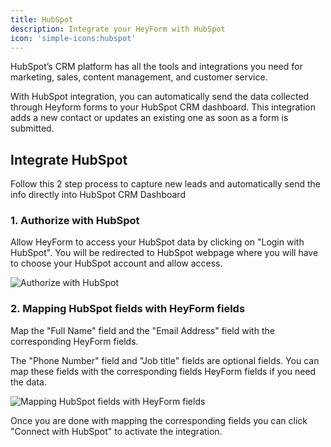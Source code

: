 ```yaml
---
title: HubSpot
description: Integrate your HeyForm with HubSpot
icon: 'simple-icons:hubspot'
---
```


HubSpot’s CRM platform has all the tools and integrations you need for marketing, sales, content management, and customer service.

With HubSpot integration, you can automatically send the data collected through Heyform forms to your HubSpot CRM dashboard. This integration adds a new contact or updates an existing one as soon as a form is submitted.

## Integrate HubSpot

Follow this 2 step process  to capture new leads and automatically send the info directly into HubSpot CRM Dashboard

### 1. Authorize with HubSpot

Allow HeyForm to access your HubSpot data by clicking on "Login with HubSpot". You will be redirected to HubSpot webpage where you will have to choose your HubSpot account and allow access.

<img
  src="images/integration/hubspot.png"
  alt="Authorize with HubSpot"
/>

### 2. Mapping HubSpot fields with HeyForm fields

Map the "Full Name" field and the "Email Address" field with the corresponding HeyForm fields.

The "Phone Number" field and "Job title" fields are optional fields. You can map these fields with the corresponding fields HeyForm fields if you need the data.

<img
  src="images/integration/hubspot-02.png"
  alt="Mapping HubSpot fields with HeyForm fields"
/>

Once you are done with mapping the corresponding fields you can click "Connect with HubSpot" to activate the integration.
